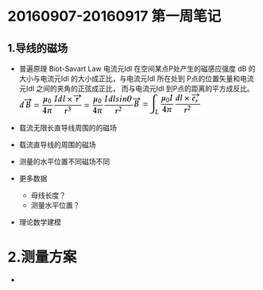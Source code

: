# 20160907-20160917 第一周笔记

## 1.导线的磁场

* 普遍原理 Biot-Savart Law 
  电流元Idl 在空间某点P处产生的磁感应强度 dB 的大小与电流元Idl 的大小成正比，与电流元Idl 所在处到 P点的位置矢量和电流元Idl 之间的夹角的正弦成正比， 而与电流元Idl 到P点的距离的平方成反比。
  ![](/assets/3b292df5e0fe99251eb1aeda31a85edf8cb171ff[1].png)![](/assets/f31fbe096b63f6249234405d8544ebf81a4ca307[1].png)  
* 载流无限长直导线周围的的磁场
* 载流直导线的周围的磁场
* 测量的水平位置不同磁场不同
* 更多数据 
  * 母线长度？
  * 测量水平位置？

* 理论数学建模

# 2.测量方案

* 

